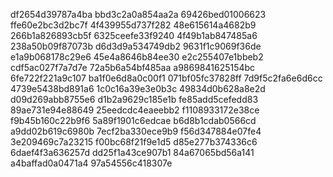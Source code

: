 df2654d39787a4ba
bbd3c2a0a854aa2a
69426bed01006623
ffe60e2bc3d2bc7f
4f439955d737f282
48e615614a4682b9
266b1a826893cb5f
6325ceefe33f9240
4f49b1ab847485a6
238a50b09f87073b
d6d3d9a534749db2
9631f1c9069f36de
e1a9b068178c29e6
45e4a8646b84ee30
e2c255407e1bbeb2
cdf5ac027f7a7d7e
72a5b6a54bf485aa
a9869841625154bc
6fe722f221a9c107
ba1f0e6d8a0c00f1
071bf05fc37828ff
7d9f5c2fa6e6d6cc
4739e5438bd891a6
1c0c16a39e3e0b3c
49834d0b628a8e2d
d09d269abb8755e6
d1b2a9629c185e1b
fe85add5cefedd83
89ae731e94e88649
25eedcdc4eaeebb2
f1108933172e38ce
f9b45b160c22b9f6
5a89f1901c6edcae
b6d8b1cdab0566cd
a9dd02b619c6980b
7ecf2ba330ece9b9
f56d347884e07fe4
3e209469c7a23215
f00bc68f21f9e1d5
d85e277b374336c6
6daef4f3a636257d
dd25f1a43ce907b1
84a67065bd56a141
a4baffad0a0471a4
97a54556c418307e
